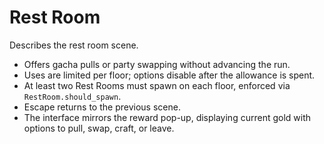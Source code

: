 # Rest Room

Describes the rest room scene.

- Offers gacha pulls or party swapping without advancing the run.
- Uses are limited per floor; options disable after the allowance is spent.
- At least two Rest Rooms must spawn on each floor, enforced via
  `RestRoom.should_spawn`.
- Escape returns to the previous scene.
- The interface mirrors the reward pop-up, displaying current gold with options to pull, swap, craft, or leave.
